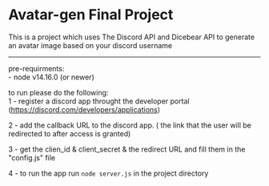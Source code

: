 # Avatar-gen Final Project
This is a project which uses The Discord API and Dicebear API to generate an avatar image based on your discord username <br>

<hr>
pre-requirments:<br>
 - node v14.16.0 (or newer)

to run please do the following:<br>
1 - register a discord app throught the developer portal (https://discord.com/developers/applications)<br>

2 - add the callback URL to the discord app. ( the link that the user will be redirected to after access is granted)

3 - get the clien_id & client_secret & the redirect URL and fill them in the "config.js" file 

4 - to run the app run `node server.js` in the project directory
